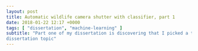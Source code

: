 ```yaml
---
layout: post
title: Automatic wildlife camera shutter with classifier, part 1
date: 2018-01-22 12:17 +0000
tags: [ "dissertation", "machine-learning" ]
subtitle: "Part one of my dissertation is discovering that I picked a tricky
dissertation topic"
---
```




